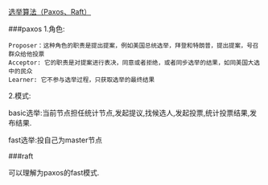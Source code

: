 [选举算法（Paxos、Raft）](https://zhuanlan.zhihu.com/p/486154334)

###paxos
1.角色:

    Proposer：这种角色的职责是提出提案，例如美国总统选举，拜登和特朗普，提出提案，号召群众给他投票
    Acceptor: 它的职责是对提案进行表决，同意或者拒绝，或者同步选举的结果，如同美国大选中的民众
    Learner: 它不参与选举过程，只获取选举的最终结果
2.模式:

basic选举:当前节点担任统计节点,发起提议,找候选人,发起投票,统计投票结果,发布结果.

fast选举:投自己为master节点


###raft

可以理解为paxos的fast模式.






























